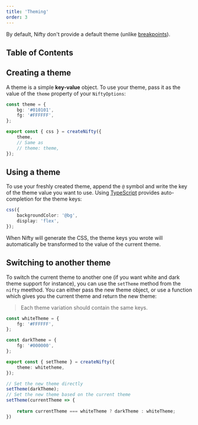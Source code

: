 ```yaml
---
title: 'Theming'
order: 3
---
```


By default, Nifty don't provide a default theme (unlike [breakpoints](/docs/features/breakpoints)).

## Table of Contents

## Creating a theme
A theme is a simple **key-value** object. To use your theme, pass it as the value of the `theme` property of your `NiftyOptions`:

```typescript
const theme = {
    bg: '#010101',
    fg: '#FFFFFF',
};

export const { css } = createNifty({
    theme,
    // Same as
    // theme: theme,
});
```

## Using a theme
To use your freshly created theme, append the `@` symbol and write the key of the theme value you want to use. Using [TypeScript](/docs/guides/typescript) provides auto-completion for the theme keys:

```typescript
css({
    backgroundColor: '@bg',
    display: 'flex',
});
```

When Nifty will generate the CSS, the theme keys you wrote will automatically be transformed to the value of the current theme.

## Switching to another theme
To switch the current theme to another one (if you want white and dark theme support for instance), you can use the `setTheme` method from the `nifty` meethod. You can either pass the new theme object, or use a function which gives you the current theme and return the new theme:

> Each theme variation should contain the same keys.

```typescript
const whiteTheme = {
    fg: '#FFFFFF',  
};

const darkTheme = {
    fg: '#000000',
};

export const { setTheme } = createNifty({
    theme: whitetheme,
});

// Set the new theme directly
setTheme(darkTheme);
// Set the new theme based on the current theme
setTheme(currentTheme => {
    
    return currentTheme === whiteTheme ? darkTheme : whiteTheme;
})
```
